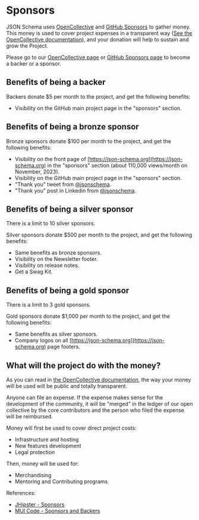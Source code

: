 # Sponsors

JSON Schema uses [OpenCollective](https://opencollective.com/json-schema) and [GitHub Sponsors](https://github.com/sponsors) to gather money. This money is used to cover project expenses in a transparent way ([See the OpenCollective documentation](https://opencollective.com/how-it-works)), and your donation will help to sustain and grow the Project.

Please go to our [OpenCollective page](https://opencollective.com/json-schema) or [GitHub Sponsors page](https://github.com/sponsors/json-schema-org) to become a backer or a sponsor.

## Benefits of being a backer

Backers donate $5 per month to the project, and get the following benefits:

- Visibility on the GitHub main project page in the "sponsors" section.

## Benefits of being a bronze sponsor

Bronze sponsors donate $100 per month to the project, and get the following benefits:

- Visibility on the front page of [https://json-schema.org](https://json-schema.org) in the "sponsors" section (about 110,000 views/month on November, 2023).
- Visibility on the GitHub main project page in the "sponsors" section.
- "Thank you" tweet from [@jsonschema](https://twitter.com/jsonschema).
- "Thank you" post in Linkedin from [@jsonschema](https://www.linkedin.com/company/jsonschema).

## Benefits of being a silver sponsor

There is a limit to 10 silver sponsors.

Silver sponsors donate $500 per month to the project, and get the following benefits:

- Same benefits as bronze sponsors.
- Visibility on the Newsletter footer.
- Visibility on release notes.
- Get a Swag Kit.

## Benefits of being a gold sponsor

There is a limit to 3 gold sponsors.

Gold sponsors donate $1,000 per month to the project, and get the following benefits:

- Same benefits as silver sponsors.
- Company logos on all [https://json-schema.org](https://json-schema.org) page footers.

## What will the project do with the money?

As you can read in [the OpenCollective documentation](https://docs.opencollective.com), the way your money will be used will be public and totally transparent.

Anyone can file an expense. If the expense makes sense for the development of the community, it will be "merged" in the ledger of our open collective by the core contributors and the person who filed the expense will be reimbursed.

Money will first be used to cover direct project costs:

- Infrastructure and hosting
- New features development
- Legal protection

Then, money will be used for:

- Merchandising
- Mentoring and Contributing programs

References:
- [JHipster - Sponsors](https://www.jhipster.tech/sponsors/)
- [MUI Code - Sponsors and Backers](https://mui.com/material-ui/discover-more/backers/)